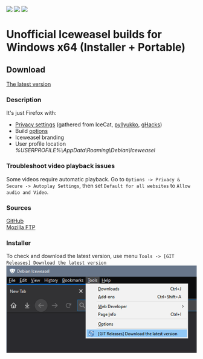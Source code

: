 <p align="left">
  <a href="https://github.com/muslayev/iceweasel-win64/releases/latest" target="_blank"><img src="https://img.shields.io/github/release/muslayev/iceweasel-win64.svg"></a>
  <a href="https://github.com/muslayev/iceweasel-win64/releases/latest" target="_blank"><img src="https://img.shields.io/github/downloads/muslayev/iceweasel-win64/latest/total.svg"></a>
  <a href="https://github.com/muslayev/iceweasel-win64/releases" target="_blank"><img src="https://img.shields.io/github/downloads/muslayev/iceweasel-win64/total.svg"></a>
</p>

# Unofficial Iceweasel builds for Windows x64 (Installer + Portable)
## Download
[The latest version](https://github.com/muslayev/iceweasel-win64/releases)<br />
### Description
It's just Firefox with:
- [Privacy settings](https://github.com/muslayev/iceweasel-win64/blob/master/src/settings.js) (gathered from IceCat, [pyllyukko](https://github.com/pyllyukko/user.js), [gHacks](https://github.com/ghacksuserjs/ghacks-user.js))
- Build [options](https://github.com/muslayev/iceweasel-win64/blob/master/src/mozconfig)
- Iceweasel branding
- User profile location *%USERPROFILE%\AppData\Roaming\Debian\Iceweasel*

### Troubleshoot video playback issues
Some videos require automatic playback.
Go to `Options -> Privacy & Secure -> Autoplay Settings`, then set `Default for all websites` to `Allow audio and Video`.
### Sources
[GitHub](https://github.com/mozilla/gecko-dev)<br />
[Mozilla FTP](https://ftp.mozilla.org/pub/firefox/releases/76.0/source/)
### Installer
To check and download the latest version, use menu `Tools -> [GIT Releases] Download the latest version`
![update](https://raw.githubusercontent.com/muslayev/iceweasel-win64/master/update.png)
